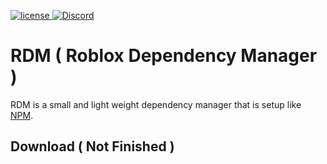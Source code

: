 [discord-invite]: https://discord.gg/mrVC9dr
[license]: https://img.shields.io/badge/License-Apache%202.0-lightgrey.svg
[ ![license][] ](https://github.com/froghopperjacob/RDM/tree/master/LICENSE)
[ ![Discord](https://discordapp.com/api/guilds/526532172501221396/widget.png) ][discord-invite]

# RDM ( Roblox Dependency Manager )

RDM is a small and light weight dependency manager that is setup like [NPM](https://github.com/npm/cli).

## Download ( Not Finished )

